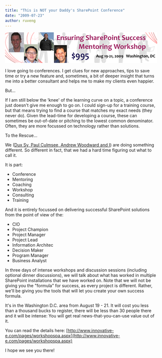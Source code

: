 ```yaml
---
title: "This is NOT your Daddy's SharePoint Conference"
date: "2009-07-23"
author: ruveng
---
```


![Ensuring SharePoint Success - Mentoring Workshop](images/sharepointsuccessworkshop.jpg)

I love going to conferences. I get clues for new approaches, tips to save time or try a new feature and, sometimes, a bit of deeper insight that turns me into a better consultant and helps me to make my clients even happier.

But...

If I am still below the ‘knee' of the learning curve on a topic, a conference just doesn't give me enough to go on. I could sign-up for a training course, but that means trying to find a course that matches my exact needs (they never do). Given the lead-time for developing a course, these can sometimes be out-of-date or pitching to the lowest common denominator. Often, they are more focussed on technology rather than solutions.

To the Rescue...

We ([Dux Sy, Paul Culmsee, Andrew Woodward and I](http://www.innovative-e.com/pages/mentors.aspx)) are doing something different. So different in fact, that we had a hard time figuring out what to call it.

It is part:

- Conference
- Mentoring
- Coaching
- Workshop
- Consulting
- Training

And it is entirely focussed on delivering successful SharePoint solutions from the point of view of the:

- CIO
- Project Champion
- Project Manager
- Project Lead
- Information Architec
- Decision Maker
- Program Manager
- Business Analyst

In three days of intense workshops and discussion sessions (including optional dinner discussions), we will talk about what has worked in multiple SharePoint installations that we have worked on. Note that we will not be giving you the "formula" for success, as every project is different. Rather, we'll be giving you the tools that will let you create your own success formula.

It's in the Washington D.C. area from August 19 - 21. It will cost you less than a thousand bucks to register, there will be less than 30 people there and it will be intense: You will get real news-that-you-can-use value out of it.

You can read the details here: [http://www.innovative-e.com/pages/workshopspa.aspx](http://www.innovative-e.com/pages/workshopspa.aspx)

I hope we see you there!
